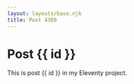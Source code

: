 ```yaml
---
layout: layouts/base.njk
title: Post 4309
---
```


# Post {{ id }}

This is post {{ id }} in my Eleventy project.
